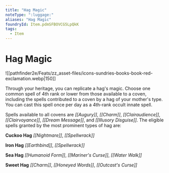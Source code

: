 ```yaml
---
title: "Hag Magic"
noteType: ":luggage:"
aliases: "Hag Magic"
foundryId: Item.pdmSFBOVCG5LpQkK
tags:
  - Item
---
```


# Hag Magic
![[pathfinder2e/Feats/zz_asset-files/icons-sundries-books-book-red-exclamation.webp|150]]

Through your heritage, you can replicate a hag's magic. Choose one common spell of 4th rank or lower from those available to a coven, including the spells contributed to a coven by a hag of your mother's type. You can cast this spell once per day as a 4th-rank occult innate spell.

Spells available to all covens are _[[Augury]]_, _[[Charm]]_, _[[Clairaudience]]_, _[[Clairvoyance]]_, _[[Dream Message]]_, and _[[Illusory Disguise]]_. The eligible spells granted by the most prominent types of hag are:

**Cuckoo Hag** _[[Nightmare]]_, _[[Spellwrack]]_

**Iron Hag** _[[Earthbind]]_, _[[Spellwrack]]_

**Sea Hag** _[[Humanoid Form]]_, _[[Mariner's Curse]]_, _[[Water Walk]]_

**Sweet Hag** _[[Charm]]_, _[[Honeyed Words]]_, _[[Outcast's Curse]]_
